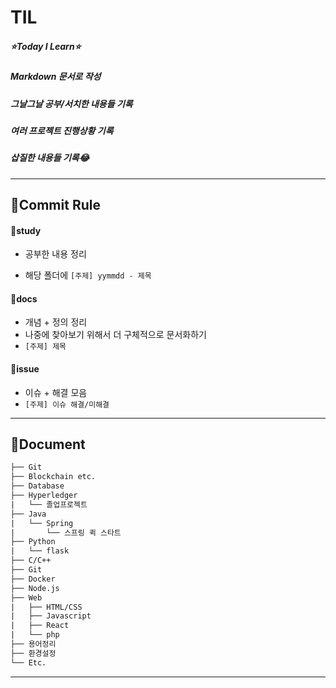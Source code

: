 # TIL 
##### ⭐Today I Learn⭐   
##### Markdown 문서로 작성  
##### 그날그날 공부/서치한 내용들 기록
##### 여러 프로젝트 진행상황 기록
##### 삽질한 내용들 기록😂
  
  
---


## 🍑Commit Rule

#### 📌study

- 공부한 내용 정리

- 해당 폴더에 `[주제] yymmdd - 제목`  
  
  

#### 📌docs

- 개념 + 정의 정리
- 나중에 찾아보기 위해서 더 구체적으로 문서화하기
- `[주제] 제목`  



#### 📌issue 

- 이슈 + 해결 모음
- `[주제] 이슈 해결/미해결`  
  
---

## 🍓Document


```default
├── Git
├── Blockchain etc.
├── Database
├── Hyperledger
|   └── 졸업프로젝트
├── Java
|   └── Spring
|       └── 스프링 퀵 스타트
├── Python
|   └── flask
├── C/C++
├── Git
├── Docker
├── Node.js
├── Web
|   ├── HTML/CSS
|   ├── Javascript
|   ├── React
|   └── php
├── 용어정리
├── 환경설정
└── Etc.
```
  
  
---
